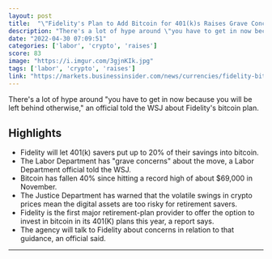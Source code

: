 ```yaml
---
layout: post
title:  "\"Fidelity's Plan to Add Bitcoin for 401(k)s Raises Grave Concerns\" says US Labor Department"
description: "There's a lot of hype around \"you have to get in now because you will be left behind otherwise,\" an official told the WSJ about Fidelity's bitcoin plan."
date: "2022-04-30 07:09:51"
categories: ['labor', 'crypto', 'raises']
score: 83
image: "https://i.imgur.com/3gjnKIk.jpg"
tags: ['labor', 'crypto', 'raises']
link: "https://markets.businessinsider.com/news/currencies/fidelity-bitcoin-401k-retirement-plan-savings-labor-department-concerns-crypto-2022-4?utm_medium=social&amp;utm_source=facebook.com&amp;utm_campaign=sf-bi-main"
---
```


There's a lot of hype around \"you have to get in now because you will be left behind otherwise,\" an official told the WSJ about Fidelity's bitcoin plan.

## Highlights

- Fidelity will let 401(k) savers put up to 20% of their savings into bitcoin.
- The Labor Department has "grave concerns" about the move, a Labor Department official told the WSJ.
- Bitcoin has fallen 40% since hitting a record high of about $69,000 in November.
- The Justice Department has warned that the volatile swings in crypto prices mean the digital assets are too risky for retirement savers.
- Fidelity is the first major retirement-plan provider to offer the option to invest in bitcoin in its 401(K) plans this year, a report says.
- The agency will talk to Fidelity about concerns in relation to that guidance, an official said.

---
